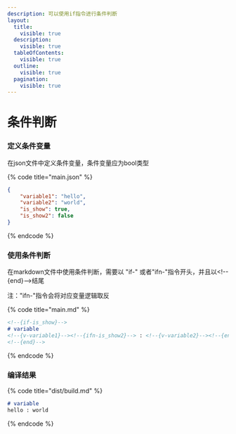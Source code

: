```yaml
---
description: 可以使用if指令进行条件判断
layout:
  title:
    visible: true
  description:
    visible: true
  tableOfContents:
    visible: true
  outline:
    visible: true
  pagination:
    visible: true
---
```


# 条件判断

### 定义条件变量

在json文件中定义条件变量，条件变量应为bool类型

{% code title="main.json" %}
```json
{
    "variable1": "hello",
    "variable2": "world",
    "is_show": true,
    "is_show2": false
}
```
{% endcode %}

### 使用条件判断

在markdown文件中使用条件判断，需要以 "if-" 或者"ifn-"指令开头，并且以\<!--{end}-->结尾

注："ifn-"指令会将对应变量逻辑取反

{% code title="main.md" %}
```markdown
<!--{if-is_show}-->
# variable
<!--{v-variable1}--><!--{ifn-is_show2}--> : <!--{v-variable2}--><!--{end}-->
<!--{end}-->
```
{% endcode %}

### 编译结果

{% code title="dist/build.md" %}
```markdown
# variable
hello : world
```
{% endcode %}
